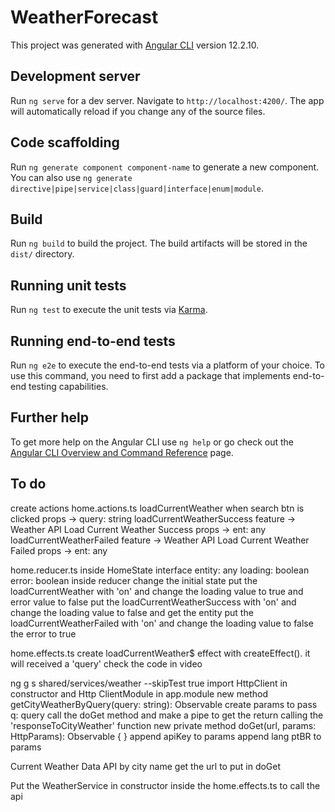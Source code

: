 # WeatherForecast

This project was generated with [Angular CLI](https://github.com/angular/angular-cli) version 12.2.10.

## Development server

Run `ng serve` for a dev server. Navigate to `http://localhost:4200/`. The app will automatically reload if you change any of the source files.

## Code scaffolding

Run `ng generate component component-name` to generate a new component. You can also use `ng generate directive|pipe|service|class|guard|interface|enum|module`.

## Build

Run `ng build` to build the project. The build artifacts will be stored in the `dist/` directory.

## Running unit tests

Run `ng test` to execute the unit tests via [Karma](https://karma-runner.github.io).

## Running end-to-end tests

Run `ng e2e` to execute the end-to-end tests via a platform of your choice. To use this command, you need to first add a package that implements end-to-end testing capabilities.

## Further help

To get more help on the Angular CLI use `ng help` or go check out the [Angular CLI Overview and Command Reference](https://angular.io/cli) page.


## To do
create actions home.actions.ts
    loadCurrentWeather
        when search btn is clicked
        props -> query: string
	loadCurrentWeatherSuccess
        feature -> Weather API Load Current Weather Success
        props -> ent: any
	loadCurrentWeatherFailed
        feature -> Weather API Load Current Weather Failed
        props -> ent: any

home.reducer.ts
    inside HomeState interface
        entity: any
        loading: boolean
        error: boolean 
    inside reducer
        change the initial state
        put the loadCurrentWeather with 'on' and change the loading value to true and error value to false
        put the loadCurrentWeatherSuccess with 'on' and change the loading value to false and get the entity
        put the loadCurrentWeatherFailed with 'on' and change the loading value to false the error to true

home.effects.ts
    create loadCurrentWeather$ effect with createEffect(). it will received a 'query' check the code in video

ng g s shared/services/weather --skipTest true
    import HttpClient in constructor and Http ClientModule in app.module
    new method getCityWeatherByQuery(query: string): Observable<any>
        create params to pass q: query
        call the doGet method and make a pipe to get the return calling the 'responseToCityWeather' function
    new private method doGet<T>(url, params: HttpParams): Observable<T> { }
        append apiKey to params
        append lang ptBR to params

Current Weather Data API
    by city name
    get the url to put in doGet

Put the WeatherService in constructor inside the home.effects.ts to call the api 
        
    